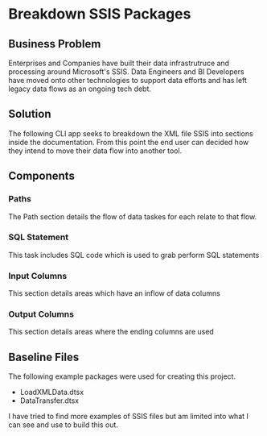 # Breakdown SSIS Packages


## Business Problem
Enterprises and Companies have built their data infrastrutruce and processing around Microsoft's SSIS. Data Engineers and BI Developers have moved onto other technologies to support data efforts and has left legacy data flows as an ongoing tech debt. 


## Solution
The following CLI app seeks to breakdown the XML file SSIS  into sections inside the documentation. From this point the end user can decided how they intend to move their data flow into another tool. 

## Components

### Paths
The Path section details the flow of data taskes for each relate to that flow. 

### SQL Statement
This task includes SQL code which is used to grab perform SQL statements


### Input Columns 
This section details areas which have an inflow of data columns 

### Output Columns
This section details areas where the ending columns are used

## Baseline Files 
The following example packages were used for creating this project. 

- LoadXMLData.dtsx
- DataTransfer.dtsx

I have tried to find more examples of SSIS files but am limited into what I can see and use to build this out. 
  
